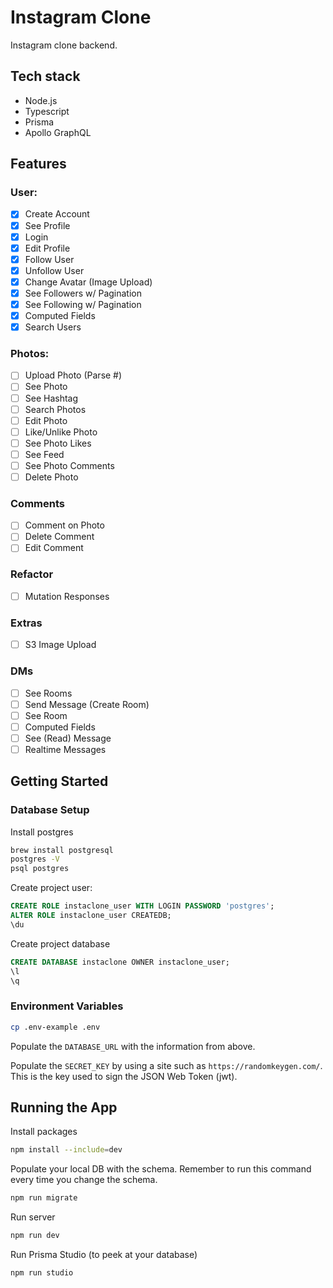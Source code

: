 # Instagram Clone

Instagram clone backend.

## Tech stack

- Node.js
- Typescript
- Prisma
- Apollo GraphQL

## Features

### User:

- [x] Create Account
- [x] See Profile
- [x] Login
- [x] Edit Profile
- [x] Follow User
- [x] Unfollow User
- [x] Change Avatar (Image Upload)
- [x] See Followers w/ Pagination
- [x] See Following w/ Pagination
- [x] Computed Fields
- [x] Search Users

### Photos:

- [ ] Upload Photo (Parse #)
- [ ] See Photo
- [ ] See Hashtag
- [ ] Search Photos
- [ ] Edit Photo
- [ ] Like/Unlike Photo
- [ ] See Photo Likes
- [ ] See Feed
- [ ] See Photo Comments
- [ ] Delete Photo

### Comments

- [ ] Comment on Photo
- [ ] Delete Comment
- [ ] Edit Comment

### Refactor

- [ ] Mutation Responses

### Extras

- [ ] S3 Image Upload

### DMs

- [ ] See Rooms
- [ ] Send Message (Create Room)
- [ ] See Room
- [ ] Computed Fields
- [ ] See (Read) Message
- [ ] Realtime Messages

## Getting Started

### Database Setup

Install postgres

```bash
brew install postgresql
postgres -V
psql postgres
```

Create project user:

```sql
CREATE ROLE instaclone_user WITH LOGIN PASSWORD 'postgres';
ALTER ROLE instaclone_user CREATEDB;
\du
```

Create project database

```sql
CREATE DATABASE instaclone OWNER instaclone_user;
\l
\q
```

### Environment Variables

```bash
cp .env-example .env
```

Populate the `DATABASE_URL` with the information from above.

Populate the `SECRET_KEY` by using a site such as `https://randomkeygen.com/`. This is the key used to sign the JSON Web Token (jwt).

## Running the App

Install packages

```bash
npm install --include=dev
```

Populate your local DB with the schema. Remember to run this command every time you change the schema.

```bash
npm run migrate
```

Run server

```bash
npm run dev
```

Run Prisma Studio (to peek at your database)

```bash
npm run studio
```
